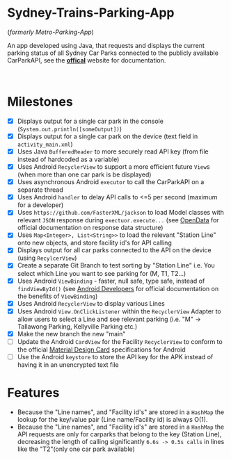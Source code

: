 
# Sydney-Trains-Parking-App 
(_formerly Metro-Parking-App_)
<br>

An app developed using Java, that requests and displays the current parking status of all Sydney Car Parks connected to the publicly available CarParkAPI, see the  [**offical**](https://opendata.transport.nsw.gov.au/organization/transport-opendata-hub) website for documentation.

<br>

# Milestones
- [X] Displays output for a single car park in the console (`System.out.println([someOutput])`) 
- [X] Displays output for a single car park on the device (text field in `activity_main.xml`)
- [X] Uses Java `BufferedReader` to more securely read API key (from file instead of hardcoded as a variable)
- [X] Uses Android `RecyclerView` to support a more efficient future `View`s (when more than one car park is be displayed)
- [X] Uses asynchronous Android `executor` to call the CarParkAPI on a separate thread
- [X] Uses Android `handler` to delay API calls to <=5 per second (maximum for a developer)
- [X] Uses `https://github.com/FasterXML/jackson` to load Model classes with relevant `JSON` response during `exectuor.execute...` (see [OpenData](https://opendata.transport.nsw.gov.au/dataset/car-park-api) for official documentation on response data structure)
- [X] Uses `Map<Integer>, List<String>>` to load the relevant "Station Line" onto new objects, and store facility id's for API calling
- [X] Displays output for all car parks connected to the API on the device (using `RecylcerView`)
- [X] Create a separate Git Branch to test sorting by "Station Line" i.e. You select which Line you want to see parking for (M, T1, T2...)
- [X] Uses Android `ViewBinding` - faster, null safe, type safe, instead of `findViewById()` (see [Android Developers](https://developer.android.com/topic/libraries/view-binding) for official documentation on the benefits of `ViewBinding`)
- [X] Uses Android `RecyclerView` to display various Lines
- [X] Uses Android `View.OnClickListener` within the `RecyclerView` Adapter to allow users to select a Line and see relevant parking (i.e. "M" -> Tallawong Parking, Kellyville Parking etc.)
- [X] Make the new branch the new "main"
- [ ] Update the Android `CardView` for the Facility `RecyclerView` to conform to the official [Material Design Card](https://m3.material.io/components/cards/overview) specifications for Android
- [ ] Use the Android `keystore` to store the API key for the APK instead of having it in an unencrypted text file

# Features
* Because the "Line names", and "Facility id's" are stored in a `HashMap` the lookup for the key/value pair (Line name/Facility id) is always O(1).
* Because the "Line names", and "Facility id's" are stored in a `HashMap` the API requests are only  for carparks that belong to the key (Station Line), decreasing the length of calling significantly `6.6s -> 0.5s calls` in lines like the "T2"(only one car park available)

